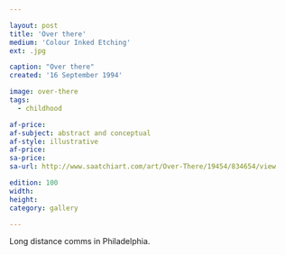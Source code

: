 ```yaml
---

layout: post
title: 'Over there'
medium: 'Colour Inked Etching'
ext: .jpg

caption: "Over there"
created: '16 September 1994'

image: over-there
tags:
  - childhood

af-price:
af-subject: abstract and conceptual
af-style: illustrative
af-price:
sa-price:
sa-url: http://www.saatchiart.com/art/Over-There/19454/834654/view

edition: 100
width:
height:
category: gallery

---
```


Long distance comms in Philadelphia.
